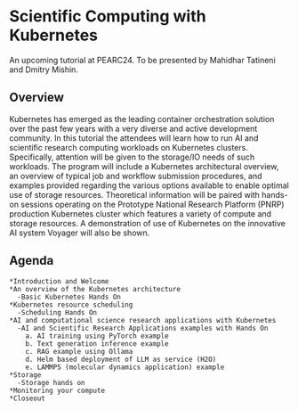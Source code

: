 # Scientific Computing with Kubernetes

An upcoming tutorial at PEARC24.
To be presented by Mahidhar Tatineni and Dmitry Mishin.

## Overview

Kubernetes has emerged as the leading container orchestration solution over the past few years with a very diverse and active development community. In this tutorial the attendees will learn how to run AI and scientific research computing workloads on Kubernetes clusters. Specifically, attention will be given to the storage/IO needs of such workloads.  The program will include a Kubernetes architectural overview, an overview of typical job and workflow submission procedures, and examples provided regarding the various options available to enable optimal use of storage resources. Theoretical information will be paired with hands-on sessions operating on the Prototype National Research Platform (PNRP) production Kubernetes cluster which features a variety of compute and storage resources. A demonstration of use of Kubernetes on the innovative AI system Voyager will also be shown.

## Agenda

```
*Introduction and Welcome
*An overview of the Kubernetes architecture 
  -Basic Kubernetes Hands On 
*Kubernetes resource scheduling 
  -Scheduling Hands On 
*AI and computational science research applications with Kubernetes 
  -AI and Scientific Research Applications examples with Hands On 
    a. AI training using PyTorch example
    b. Text generation inference example
    c. RAG example using Ollama 
    d. Helm based deployment of LLM as service (H2O) 
    e. LAMMPS (molecular dynamics application) example
*Storage
  -Storage hands on
*Monitoring your compute 
*Closeout

```
